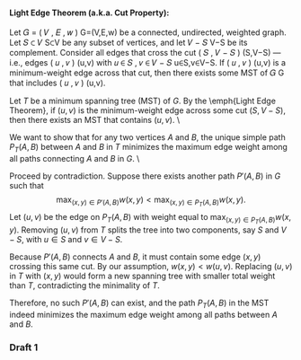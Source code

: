 #### Light Edge Theorem (a.k.a. Cut Property): 
Let 𝐺 = ( 𝑉 , 𝐸 , 𝑤 ) G=(V,E,w) be a connected, undirected, weighted graph. Let 𝑆 ⊂ 𝑉 S⊂V be any subset of vertices, and let 𝑉 − 𝑆 V−S be its complement. Consider all edges that cross the cut ( 𝑆 , 𝑉 − 𝑆 ) (S,V−S) — i.e., edges ( 𝑢 , 𝑣 ) (u,v) with 𝑢 ∈ 𝑆 , 𝑣 ∈ 𝑉 − 𝑆 u∈S,v∈V−S. If ( 𝑢 , 𝑣 ) (u,v) is a minimum-weight edge across that cut, then there exists some MST of 𝐺 G that includes ( 𝑢 , 𝑣 ) (u,v).

Let $T$ be a minimum spanning tree (MST) of $G$.
By the \emph{Light Edge Theorem}, if $(u,v)$ is the minimum-weight edge across some cut $(S, V-S)$, 
then there exists an MST that contains $(u,v)$.  \\ 

We want to show that for any two vertices $A$ and $B$, the unique simple path $P_T(A,B)$ between $A$ and $B$ in $T$ 
minimizes the maximum edge weight among all paths connecting $A$ and $B$ in $G$.  \\ 

Proceed by contradiction.  Suppose there exists another path $P'(A,B)$ in $G$ such that 
$$
\max_{(x,y)\in P'(A,B)} w(x,y) < \max_{(x,y)\in P_T(A,B)} w(x,y).
$$
Let $(u,v)$ be the edge on $P_T(A,B)$ with weight equal to $\max_{(x,y)\in P_T(A,B)} w(x,y)$.
Removing $(u,v)$ from $T$ splits the tree into two components, say $S$ and $V-S$, with $u\in S$ and $v\in V-S$. 

Because $P'(A,B)$ connects $A$ and $B$, it must contain some edge $(x,y)$ crossing this same cut.
By our assumption, $w(x,y) < w(u,v)$.
Replacing $(u,v)$ in $T$ with $(x,y)$ would form a new spanning tree with smaller total weight than $T$, 
contradicting the minimality of $T$.

Therefore, no such $P'(A,B)$ can exist, and the path $P_T(A,B)$ in the MST indeed minimizes the maximum edge weight 
among all paths between $A$ and $B$.

### Draft 1
